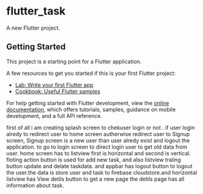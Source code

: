 # flutter_task

A new Flutter project.

## Getting Started

This project is a starting point for a Flutter application.

A few resources to get you started if this is your first Flutter project:

- [Lab: Write your first Flutter app](https://docs.flutter.dev/get-started/codelab)
- [Cookbook: Useful Flutter samples](https://docs.flutter.dev/cookbook)

For help getting started with Flutter development, view the
[online documentation](https://docs.flutter.dev/), which offers tutorials,
samples, guidance on mobile development, and a full API reference.

first of all i am creating splash screen to chekuser login or not . if user login alredy to redirect user to home screen autherwise redirect user to Signup screen, Signup screen is a new user than user alredy exist and logout the application. to go to login screen to direct login user to get old data from user. home screen has to listview first is horizontal and second is vertical. floting action button is used for add new task, and also listview traling button update and delate taskdata. and appbar has logout button to logout the user.the data is store user and task to firebase cloudstore.and horizontal listview has View detils button to get a new page the detils page has all information about task.
